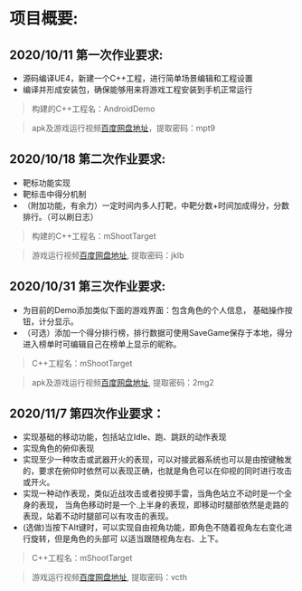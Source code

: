 # 项目概要:
## 2020/10/11 第一次作业要求:
+ 源码编译UE4，新建一个C++工程，进行简单场景编辑和工程设置 
+ 编译并形成安装包，确保能够用来将游戏工程安装到手机正常运行

> 构建的C++工程名：AndroidDemo

> apk及游戏运行视频[百度网盘地址](https://pan.baidu.com/s/1xP9xuEsBZzXEmlv6RqaB7g)，提取密码：mpt9

## 2020/10/18 第二次作业要求:
+ 靶标功能实现
+ 靶标击中得分机制
+ （附加功能，有余力）一定时间内多人打靶，中靶分数+时间加成得分，分数排行。（可以刷日志）

> 构建的C++工程名：mShootTarget

> 游戏运行视频[百度网盘地址](https://pan.baidu.com/s/1CWrOBQuU6XxNjUz10SMF5Q), 提取密码：jklb

## 2020/10/31 第三次作业要求:
+ 为目前的Demo添加类似下面的游戏界面：包含角色的个人信息， 基础操作按钮，计分显示。
+ （可选）添加一个得分排行榜，排行数据可使用SaveGame保存于本地，得分进入榜单时可编辑自己在榜单上显示的昵称。 

> C++工程名：mShootTarget

> apk及游戏运行视频[百度网盘地址](https://pan.baidu.com/s/14kafzK0r9gwcLSbEBbAV7w), 提取密码：2mg2

## 2020/11/7  第四次作业要求：
+ 实现基础的移动功能，包括站立Idle、跑、跳跃的动作表现
+ 实现角色的俯仰表现
+ 实现至少一种攻击或武器开火的表现，可以对接武器系统也可以是由按键触发的，要求在俯仰时依然可以表现正确，也就是角色可以在仰视的同时进行攻击或开火。
+ 实现一种动作表现，类似近战攻击或者投掷手雷，当角色站立不动时是一个全身的表现， 当角色移动时是一个.上半身的表现，即移动时腿部依然是走路的表现，站着不动时腿部可以有攻击的表现。
+ (选做)当按下AIt键时，可以实现自由视角功能，即角色不随着视角左右变化进行旋转，但是角色的头部可 以适当跟随视角左右、上下。

> C++工程名：mShootTarget

> 游戏运行视频[百度网盘地址](https://pan.baidu.com/s/1AedlR7LXyedgBBkUrqVNSg), 提取密码：vcth
